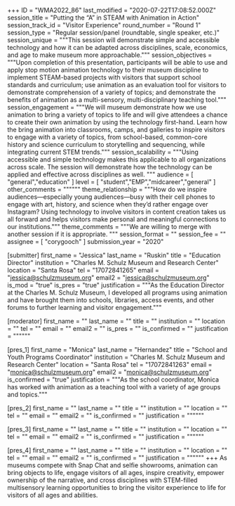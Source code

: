 +++
ID = "WMA2022_86"
last_modified = "2020-07-22T17:08:52.000Z"
session_title = "Putting the “A” in STEAM with Animation in Action"
session_track_id = "Visitor Experience"
round_number = "Round 1"
session_type = "Regular session/panel (roundtable, single speaker, etc.)"
session_unique = """This session will demonstrate simple and accessible technology and how it can be adapted across disciplines, scale, economics, and age to make museum more approachable."""
session_objectives = """Upon completion of this presentation, participants will be able to use and apply stop motion animation technology to their museum discipline to implement STEAM-based projects with visitors that support school standards and curriculum; use animation as an evaluation tool for visitors to demonstrate comprehension of a variety of topics; and demonstrate the benefits of animation as a multi-sensory, multi-disciplinary teaching tool."""
session_engagement = """We will museum demonstrate how we use animation to bring a variety of topics to life and will give attendees a chance to create their own animation by using the technology first-hand. Learn how the bring animation into classrooms, camps, and galleries to inspire visitors to engage with a variety of topics, from school-based, common-core history and science curriculum to storytelling and sequencing, while integrating current STEM trends."""
session_scalability = """Using accessible and simple technology makes this applicable to all organizations across scale. The session will demonstrate how the technology can be applied and effective across disciplines as well.
"""
audience = [ "general","education" ]
level = [ "student","EMP","midcareer","general" ]
other_comments = """"""
theme_relationship = """How do we inspire audiences—especially young audiences—busy with their cell phones to engage with art, history, and science when they’d rather engage over Instagram? Using technology to involve visitors in content creation takes us all forward and helps visitors make personal and meaningful connections to our institutions."""
theme_comments = """We are willing to merge with another session if it is appropriate.
"""
session_format = ""
session_fee = ""
assignee = [ "corygooch" ]
submission_year = "2020"

[submitter]
first_name = "Jessica"
last_name = "Ruskin"
title = "Education Director"
institution = "Charles M. Schulz Museum and Research Center"
location = "Santa Rosa"
tel = "17072841265"
email = "jessica@schulzmuseum.org"
email2 = "jessica@schulzmuseum.org"
is_mod = "true"
is_pres = "true"
justification = """As the Education Director at the Charles M. Schulz Museum, I developed all programs using animation and have brought them into schools, libraries, access events, and other forums to further learning and visitor engagement."""

[moderator]
first_name = ""
last_name = ""
title = ""
institution = ""
location = ""
tel = ""
email = ""
email2 = ""
is_pres = ""
is_confirmed = ""
justification = """"""

[pres_1]
first_name = "Monica"
last_name = "Hernandez"
title = "School and Youth Programs Coordinator"
institution = "Charles M. Schulz Museum and Research Center"
location = "Santa Rosa"
tel = "17072841263"
email = "monica@schulzmuseum.org"
email2 = "monica@schulzmuseum.org"
is_confirmed = "true"
justification = """As the school coordinator, Monica has worked with animation as a teaching tool with a variety of age groups and topics."""

[pres_2]
first_name = ""
last_name = ""
title = ""
institution = ""
location = ""
tel = ""
email = ""
email2 = ""
is_confirmed = ""
justification = """"""

[pres_3]
first_name = ""
last_name = ""
title = ""
institution = ""
location = ""
tel = ""
email = ""
email2 = ""
is_confirmed = ""
justification = """"""

[pres_4]
first_name = ""
last_name = ""
title = ""
institution = ""
location = ""
tel = ""
email = ""
email2 = ""
is_confirmed = ""
justification = """"""
+++
As museums compete with Snap Chat and selfie showrooms, animation can bring objects to life, engage visitors of all ages, inspire creativity, empower ownership of the narrative, and cross disciplines with STEM-filled multisensory learning opportunities to bring the visitor experience to life for visitors of all ages and abilities.  
